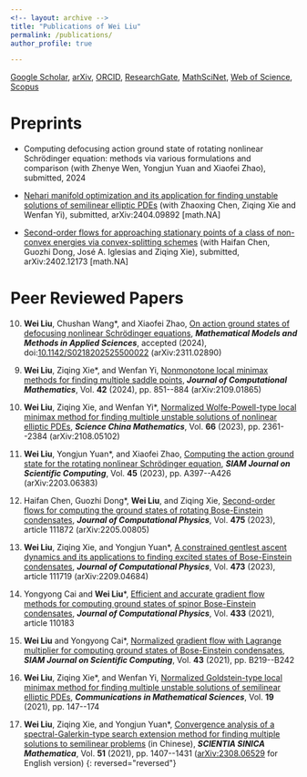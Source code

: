 ```yaml
---
<!-- layout: archive -->
title: "Publications of Wei Liu"
permalink: /publications/
author_profile: true

---
```



<!-- **Academic Profile**: -->
<!-- URLs: -->
[Google Scholar](https://scholar.google.com/citations?user=boygCawAAAAJ&hl=en), 
[arXiv](http://arxiv.org/a/liu_w_9), 
[ORCID](https://orcid.org/0000-0002-2926-2667), 
[ResearchGate](https://www.researchgate.net/profile/Wei-Liu-698), 
[MathSciNet](https://mathscinet.ams.org/mathscinet/MRAuthorID/1423454),
[Web of Science](https://www.webofscience.com/wos/author/record/HGB-8197-2022), 
[Scopus](http://www.scopus.com/inward/authorDetails.url?authorID=57221932549&partnerID=MN8TOARS)

 
<!-- {% if author.googlescholar %}
  You can also find my articles on <u><a href="{{author.googlescholar}}">my Google Scholar profile</a>.</u>
{% endif %} 

{% include base_path %}

{% for post in site.publications reversed %}
  {% include archive-single.html %}
{% endfor %}
 -->
 
 
Preprints
======

* <!--  **Wei Liu**, Zhenye Wen, Yongjun Yuan, and Xiaofei Zhao*, -->
  Computing defocusing action ground state of rotating nonlinear Schrödinger equation: methods via various formulations and comparison
  (with Zhenye Wen, Yongjun Yuan and Xiaofei Zhao),
  submitted, 2024
  <!-- _**J. Comput. Phys.**_ -->


* <!--  Zhaoxing Chen, Wei Liu, Ziqing Xie*, Wenfan Yi, -->
  [Nehari manifold optimization and its application for finding unstable solutions of semilinear elliptic PDEs](https://arxiv.org/abs/2404.09892)
  (with Zhaoxing Chen, Ziqing Xie and Wenfan Yi),
  submitted, arXiv:2404.09892 [math.NA]
  <!-- _**SIAM J. Sci. Comput.**_ -->


* <!-- Haifan Chen, Guozhi Dong*, José A. Iglesias, **Wei Liu**, and Ziqing Xie, -->
  [Second-order flows for approaching stationary points of a class of non-convex energies via convex-splitting schemes](https://arxiv.org/abs/2402.12173)
  (with Haifan Chen, Guozhi Dong, José A. Iglesias and Ziqing Xie),
  submitted, arXiv:2402.12173 [math.NA]
  <!-- _**SIAM J. Sci. Comput.**_ -->



Peer Reviewed Papers
======


<!-- Accepted
====== -->


<!-- Published
====== -->


10. **Wei Liu**, Chushan Wang*, and Xiaofei Zhao, 
  [On action ground states of defocusing nonlinear Schrödinger equations](https://doi.org/10.1142/S0218202525500022),
  _**Mathematical Models and Methods in Applied Sciences**_, accepted (2024), doi:[10.1142/S0218202525500022](https://doi.org/10.1142/S0218202525500022) (arXiv:2311.02890)
  <!-- arXiv:2311.02890 [math.AP] -->

9. **Wei Liu**, Ziqing Xie*, and Wenfan Yi, 
  [Nonmonotone local minimax methods for finding multiple saddle points](https://doi.org/10.4208/jcm.2301-m2022-0106), 
  _**Journal of Computational Mathematics**_, Vol. **42** (2024), pp. 851--884 (arXiv:2109.01865)

8. **Wei Liu**, Ziqing Xie, and Wenfan Yi*, 
  [Normalized Wolfe-Powell-type local minimax method for finding multiple unstable solutions of nonlinear elliptic PDEs](https://www.sciengine.com/SCM/doi/10.1007/s11425-021-2093-1), 
  _**Science China Mathematics**_, Vol. **66** (2023), pp. 2361--2384 (arXiv:2108.05102) 

7. **Wei Liu**, Yongjun Yuan*, and Xiaofei Zhao,
  [Computing the action ground state for the rotating nonlinear Schrödinger equation](https://doi.org/10.1137/22M148416X), 
  _**SIAM Journal on Scientific Computing**_, Vol. **45** (2023), pp. A397--A426 (arXiv:2203.06383)

6. Haifan Chen, Guozhi Dong*, **Wei Liu**, and Ziqing Xie, 
  [Second-order flows for computing the ground states of rotating Bose-Einstein condensates](https://doi.org/10.1016/j.jcp.2022.111872),
  _**Journal of Computational Physics**_, Vol. **475** (2023), article 111872 (arXiv:2205.00805)

5. **Wei Liu**, Ziqing Xie, and Yongjun Yuan*,
  [A constrained gentlest ascent dynamics and its applications to finding excited states of Bose-Einstein condensates](https://doi.org/10.1016/j.jcp.2022.111719), 
  _**Journal of Computational Physics**_, Vol. **473** (2023), article 111719 (arXiv:2209.04684)

4. Yongyong Cai and **Wei Liu***,
  [Efficient and accurate gradient flow methods for computing ground states of spinor Bose-Einstein condensates](https://doi.org/10.1016/j.jcp.2021.110183), 
  _**Journal of Computational Physics**_, Vol. **433** (2021), article 110183

3. **Wei Liu** and Yongyong Cai*, 
  [Normalized gradient flow with Lagrange multiplier for computing ground states of Bose-Einstein condensates](https://doi.org/10.1137/20M1328002), 
  _**SIAM Journal on Scientific Computing**_, Vol. **43** (2021), pp. B219--B242

2. **Wei Liu**, Ziqing Xie*, and Wenfan Yi, 
  [Normalized Goldstein-type local minimax method for finding multiple unstable solutions of semilinear elliptic PDEs](https://doi.org/10.4310/CMS.2021.v19.n1.a6), 
  _**Communications in Mathematical Sciences**_, Vol. **19** (2021), pp. 147--174

1. **Wei Liu**, Ziqing Xie, and Yongjun Yuan*, 
  [Convergence analysis of a spectral-Galerkin-type search extension method for finding multiple solutions to semilinear problems](https://doi.org/10.1360/SCM-2019-0357) (in Chinese),
  _**SCIENTIA SINICA Mathematica**_, Vol. **51** (2021), pp. 1407--1431
  ([arXiv:2308.06529](https://arxiv.org/abs/2308.06529) for English version)
{: reversed="reversed"}


